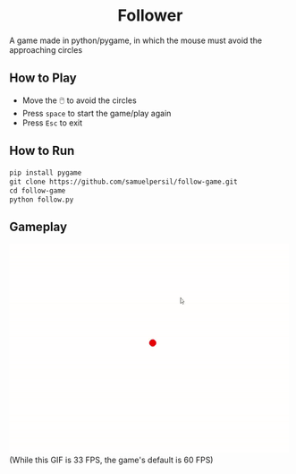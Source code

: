 <h1 align="center"> Follower </h1>
A game made in python/pygame, in which the mouse must avoid the approaching circles

## How to Play
* Move the 🖱️ to avoid the circles
* Press `space` to start the game/play again
* Press `Esc` to exit

## How to Run
```
pip install pygame
git clone https://github.com/samuelpersil/follow-game.git
cd follow-game
python follow.py
```
## Gameplay
<img src="https://github.com/samuelpersil/follow-game/blob/main/gameplay.gif" width=500>
(While this GIF is 33 FPS, the game's default is 60 FPS)
